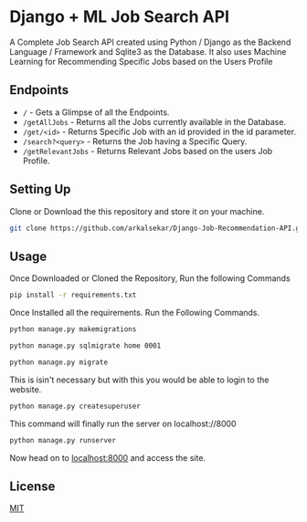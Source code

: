 # Django + ML Job Search API

A Complete Job Search API created using Python / Django as the Backend Language / Framework and Sqlite3 as the Database. It also uses Machine Learning for Recommending Specific Jobs based on the Users Profile

## Endpoints 

- ``` / ``` - Gets a Glimpse of all the Endpoints.
- ``` /getAllJobs ``` - Returns all the Jobs currently available in the Database.
- ``` /get/<id> ``` - Returns Specific Job with an id provided in the id parameter.
- ``` /search?<query> ``` - Returns the Job having a Specific Query.
- ``` /getRelevantJobs ``` - Returns Relevant Jobs based on the users Job Profile.

## Setting Up

Clone or Download the this repository and store it on your machine. 
```bash
git clone https://github.com/arkalsekar/Django-Job-Recommendation-API.git
```

## Usage
Once Downloaded or Cloned the Repository, Run the following Commands

```bash
pip install -r requirements.txt
```
Once Installed all the requirements. Run the Following Commands.
```bash
python manage.py makemigrations
```
```bash
python manage.py sqlmigrate home 0001
```
```bash
python manage.py migrate
```

This is isin't necessary but with this you would be able to login to the website.

```bash
python manage.py createsuperuser
```

This command will finally run the server on localhost://8000
```bash
python manage.py runserver
```
Now head on to [localhost:8000](http://127.0.0.1:8000/) and access the site.


## License
[MIT](https://choosealicense.com/licenses/mit/)
